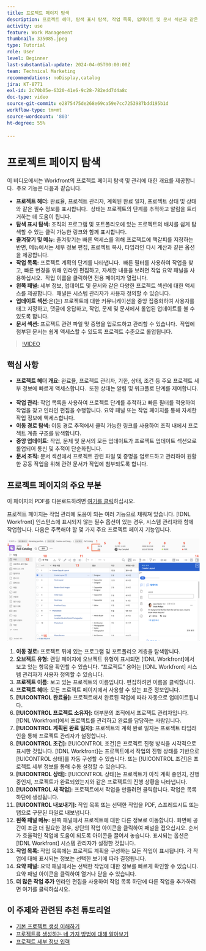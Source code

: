 ```yaml
---
title: 프로젝트 페이지 탐색
description: 프로젝트 헤더, 탐색 표시 탐색, 작업 목록, 업데이트 및 문서 섹션과 같은 기능을 사용하여 Workfront 프로젝트 페이지를 효율적으로 탐색하고 관리하는 방법에 대해 알아봅니다.
activity: use
feature: Work Management
thumbnail: 335085.jpeg
type: Tutorial
role: User
level: Beginner
last-substantial-update: 2024-04-05T00:00:00Z
team: Technical Marketing
recommendations: noDisplay,catalog
jira: KT-8771
exl-id: 2c70b05e-6320-41e6-9c28-782edd7d4a8c
doc-type: video
source-git-commit: e2875475de268e69ca59e7cc7253987bdd195b1d
workflow-type: tm+mt
source-wordcount: '803'
ht-degree: 55%

---
```


# 프로젝트 페이지 탐색

이 비디오에서는 Workfront의 프로젝트 페이지 탐색 및 관리에 대한 개요를 제공합니다. &#x200B; 주요 기능은 다음과 같습니다.

* **프로젝트 헤더:** 완료율, 프로젝트 관리자, 계획된 완료 일자, 프로젝트 상태 및 상태와 같은 필수 정보를 표시합니다. &#x200B; 상태는 프로젝트의 단계를 추적하고 알림을 트리거하는 데 도움이 됩니다. &#x200B;
* **탐색 표시 탐색:** 조직의 프로그램 및 포트폴리오에 있는 프로젝트의 배치를 쉽게 탐색할 수 있는 클릭 가능한 링크와 함께 표시합니다. &#x200B;
* **즐겨찾기 및 메뉴:** 즐겨찾기는 빠른 액세스를 위해 프로젝트에 책갈피를 지정하는 반면, 메뉴에서는 세부 정보 편집, 프로젝트 복사, 타임라인 다시 계산과 같은 옵션을 제공합니다. &#x200B;
* **작업 목록:** 프로젝트 계획의 단계를 나타냅니다. &#x200B; 빠른 필터를 사용하여 작업을 찾고, 빠른 변경을 위해 인라인 편집하고, 자세한 내용을 보려면 작업 요약 패널을 사용하십시오. &#x200B; 작업 이름을 클릭하면 전용 페이지가 열립니다. &#x200B;
* **왼쪽 패널:** 세부 정보, 업데이트 및 문서와 같은 다양한 프로젝트 섹션에 대한 액세스를 제공합니다. &#x200B; 패널은 시스템 관리자가 사용자 정의할 수 있습니다. &#x200B;
* **업데이트 섹션:**&#x200B;은(는) 프로젝트에 대한 커뮤니케이션을 중앙 집중화하여 사용자를 태그 지정하고, 댓글에 응답하고, 작업, 문제 및 문서에서 롤업된 업데이트를 볼 수 있도록 합니다. &#x200B;
* **문서 섹션:** 프로젝트 관련 파일 및 증명을 업로드하고 관리할 수 있습니다. &#x200B; 작업에 첨부된 문서는 쉽게 액세스할 수 있도록 프로젝트 수준으로 롤업됩니다. &#x200B;


>[!VIDEO](https://video.tv.adobe.com/v/3449733/?quality=12&learn=on&enablevpops&captions=kor)

## 핵심 사항

* **프로젝트 헤더 개요:** 완료율, 프로젝트 관리자, 기한, 상태, 조건 등 주요 프로젝트 세부 정보에 빠르게 액세스합니다. &#x200B; 또한 상태는 알림 및 워크플로 단계를 제어합니다. &#x200B;
* **작업 관리:** 작업 목록을 사용하여 프로젝트 단계를 추적하고 빠른 필터를 적용하여 작업을 찾고 인라인 편집을 수행합니다. &#x200B; 요약 패널 또는 작업 페이지를 통해 자세한 작업 정보에 액세스합니다. &#x200B;
* **이동 경로 탐색:** 이동 경로 추적에서 클릭 가능한 링크를 사용하여 조직 내에서 프로젝트 계층 구조를 탐색합니다. &#x200B;
* **중앙 업데이트:** 작업, 문제 및 문서의 모든 업데이트가 프로젝트 업데이트 섹션으로 롤업되어 통신 및 추적이 단순화됩니다. &#x200B;
* **문서 조직:** 문서 섹션에서 프로젝트 관련 파일 및 증명을 업로드하고 관리하여 원활한 공동 작업을 위해 관련 문서가 작업에 첨부되도록 합니다. &#x200B;


## 프로젝트 페이지의 주요 부분

이 페이지의 PDF를 다운로드하려면 [여기를 클릭](/help/assets/key-parts-of-the-project-page.pdf)하십시오.

프로젝트 페이지는 작업 관리에 도움이 되는 여러 기능으로 채워져 있습니다. [!DNL Workfront] 인스턴스에 표시되지 않는 필수 옵션이 있는 경우, 시스템 관리자와 함께 작업합니다. 다음은 주목해야 할 몇 가지 주요 프로젝트 페이지 기능입니다.

![프로젝트 페이지 스크린샷](assets/project-page-graphic-for-planner-v2.png)

1. **이동 경로:** 프로젝트 뒤에 있는 프로그램 및 포트폴리오 계층을 탐색합니다.
2. **오브젝트 유형:** 랜딩 페이지에 오브젝트 유형이 표시되면 [!DNL Workfront]에서 보고 있는 항목을 확인할 수 있습니다. “프로젝트” 용어는 [!DNL Workfront] 시스템 관리자가 사용자 정의할 수 있습니다.
3. **프로젝트 이름:** 보고 있는 프로젝트의 이름입니다. 편집하려면 이름을 클릭합니다.
4. **프로젝트 헤더:** 모든 프로젝트 페이지에서 사용할 수 있는 표준 정보입니다.
5. **[!UICONTROL 완료율]:** 프로젝트에서 완료된 작업에 따라 자동으로 업데이트됩니다.
6. **[!UICONTROL 프로젝트 소유자]:** 대부분의 조직에서 프로젝트 관리자입니다. [!DNL Workfront]에서 프로젝트를 관리하고 완료를 담당하는 사람입니다.
7. **[!UICONTROL 계획된 완료 일자]:** 프로젝트의 계획 완료 일자는 프로젝트 타임라인을 통해 프로젝트 관리자가 설정합니다.
8. **[!UICONTROL 조건]:** [!UICONTROL 조건]은 프로젝트 진행 방식을 시각적으로 표시한 것입니다. [!DNL Workfront]는 프로젝트에서 작업의 진행 상태를 기반으로 [!UICONTROL 상태]를 자동 구성할 수 있습니다. 또는 [!UICONTROL 조건]은 프로젝트 세부 정보를 통해 수동 설정할 수 있습니다.
9. **[!UICONTROL 상태]:** [!UICONTROL 상태]는 프로젝트가 아직 계획 중인지, 진행 중인지, 프로젝트가 완료되었는지와 같은 프로젝트의 진행 상황을 나타냅니다.
10. **[!UICONTROL 새 작업]:** 프로젝트에서 작업을 만들려면 클릭합니다. 작업은 목록 하단에 생성됩니다.
11. **[!UICONTROL 내보내기]:** 작업 목록 또는 선택한 작업을 PDF, 스프레드시트 또는 탭으로 구분된 파일로 내보냅니다.
12. **왼쪽 패널 메뉴:** 왼쪽 패널에서 프로젝트에 대한 다른 정보로 이동합니다. 화면에 공간이 조금 더 필요한 경우, 상단의 작업 아이콘을 클릭하여 패널을 접으십시오. 순서가 효율적인 작업에 도움이 되도록 아이콘을 끌어서 놓습니다. 표시되는 옵션은 [!DNL Workfront] 시스템 관리자가 설정한 것입니다.
13. **작업 목록:** 작업 목록에는 프로젝트 계획을 구성하는 모든 작업이 표시됩니다. 각 작업에 대해 표시되는 정보는 선택한 보기에 따라 결정됩니다.
14. **요약 패널:** 요약 패널에서는 선택한 작업에 대한 정보를 빠르게 확인할 수 있습니다. 요약 패널 아이콘을 클릭하여 열거나 닫을 수 있습니다.
15. **더 많은 작업 추가** 인라인 편집을 사용하여 작업 목록 하단에 다른 작업을 추가하려면 여기를 클릭하십시오.

## 이 주제와 관련된 추천 튜토리얼

* [기본 프로젝트 생성 이해하기](/help/manage-work/projects/understand-basic-project-creation.md)
* [프로젝트를 생성하는 네 가지 방법에 대해 알아보기](/help/manage-work/projects/understand-other-ways-to-create-projects.md)
* [프로젝트 세부 정보 입력](/help/manage-work/projects/fill-in-the-project-details.md)

